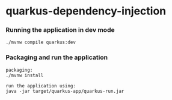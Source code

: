 # quarkus-dependency-injection

### Running the application in dev mode

```shell script
./mvnw compile quarkus:dev
```

### Packaging and run the application
```
packaging:
./mvnw install

run the application using:
java -jar target/quarkus-app/quarkus-run.jar
```
